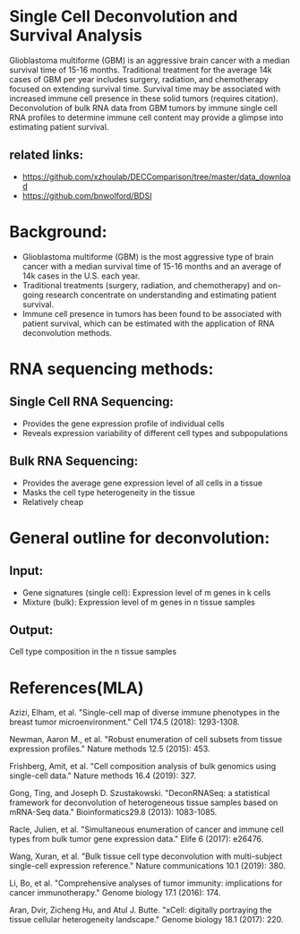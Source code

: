 # Single Cell Deconvolution and Survival Analysis
Glioblastoma multiforme (GBM) is an aggressive brain cancer with a median survival time of 15-16 months.  Traditional treatment for the average 14k cases of GBM per year includes surgery, radiation, and chemotherapy focused on extending survival time.  Survival time may be associated with increased immune cell presence in these solid tumors (requires citation).  Deconvolution of bulk RNA data from GBM tumors by immune single cell RNA profiles to determine immune cell content may provide a glimpse into estimating patient survival.
## related links:
- https://github.com/xzhoulab/DECComparison/tree/master/data_download
- https://github.com/bnwolford/BDSI

# Background:

- Glioblastoma multiforme (GBM) is the most aggressive type of brain cancer with a median survival time of 15-16 months and an average of 14k cases in the U.S. each year. 
- Traditional treatments (surgery, radiation, and chemotherapy) and on-going research concentrate on understanding and estimating patient survival. 
- Immune cell presence in tumors has been found to be associated with patient survival, which can be estimated with the application of RNA deconvolution methods.  


# RNA sequencing methods:
## Single Cell RNA Sequencing: 
- Provides the gene expression profile of individual cells
- Reveals expression variability of different cell types and subpopulations
## Bulk RNA Sequencing:
- Provides the average gene expression level of all cells in a tissue 
- Masks the cell type heterogeneity in the tissue
- Relatively cheap 

# General outline for deconvolution:
## Input:
- Gene signatures (single cell): Expression level of m genes in k cells
- Mixture (bulk):  Expression level of m genes in n tissue samples
## Output:
Cell type composition in the n tissue samples

# References(MLA)
Azizi, Elham, et al. "Single-cell map of diverse immune phenotypes in the breast tumor microenvironment." Cell 174.5 (2018): 1293-1308.

Newman, Aaron M., et al. "Robust enumeration of cell subsets from tissue expression profiles." Nature methods 12.5 (2015): 453.

Frishberg, Amit, et al. "Cell composition analysis of bulk genomics using single-cell data." Nature methods 16.4 (2019): 327.

Gong, Ting, and Joseph D. Szustakowski. "DeconRNASeq: a statistical framework for deconvolution of heterogeneous tissue samples based on mRNA-Seq data." Bioinformatics29.8 (2013): 1083-1085.

Racle, Julien, et al. "Simultaneous enumeration of cancer and immune cell types from bulk tumor gene expression data." Elife 6 (2017): e26476.

Wang, Xuran, et al. "Bulk tissue cell type deconvolution with multi-subject single-cell expression reference." Nature communications 10.1 (2019): 380.

Li, Bo, et al. "Comprehensive analyses of tumor immunity: implications for cancer immunotherapy." Genome biology 17.1 (2016): 174.

Aran, Dvir, Zicheng Hu, and Atul J. Butte. "xCell: digitally portraying the tissue cellular heterogeneity landscape." Genome biology 18.1 (2017): 220.
